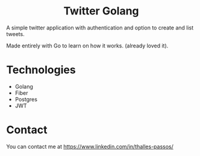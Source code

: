 <h1 align="center">Twitter Golang</h1>

A simple twitter application with authentication and option to create and list tweets.

Made entirely with Go to learn on how it works. (already loved it).

# Technologies

- Golang
- Fiber
- Postgres
- JWT

# Contact

You can contact me at https://www.linkedin.com/in/thalles-passos/
